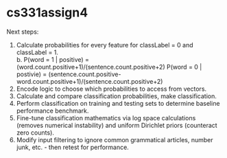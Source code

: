 # cs331assign4
Next steps:<br>
1. Calculate probabilities for every feature for classLabel = 0 and classLabel = 1.<br>
    b.
       P(word = 1 | positive) =
          (word.count.positive+1)/(sentence.count.positive+2)
       P(word = 0 | postivie) =
          (sentence.count.positive-word.count.positive+1)/(sentence.count.positive+2)
2. Encode logic to choose which probabilities to access from vectors.
3. Calculate and compare classification probabilities, make classification.
4. Perform classification on training and testing sets to determine baseline performance benchmark.
5. Fine-tune classification mathematics via log space calculations (removes numerical instability) and uniform Dirichlet priors (counteract zero counts).
6. Modify input filtering to ignore common grammatical articles, number junk, etc. - then retest for performance.
